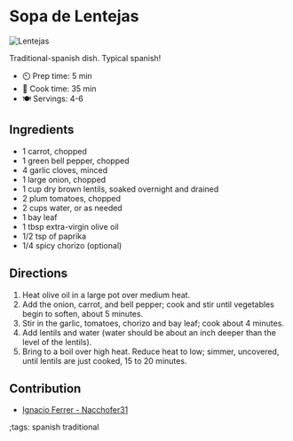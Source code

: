 # Sopa de Lentejas

![Lentejas](pix/lentejas.webp)

Traditional-spanish dish. Typical spanish!

- ⏲️ Prep time: 5 min
- 🍳 Cook time: 35 min
- 🍽️ Servings: 4-6

## Ingredients

- 1 carrot, chopped
- 1 green bell pepper, chopped
- 4 garlic cloves, minced
- 1 large onion, chopped
- 1 cup dry brown lentils, soaked overnight and drained
- 2 plum tomatoes, chopped
- 2 cups water, or as needed
- 1 bay leaf
- 1 tbsp extra-virgin olive oil
- 1/2 tsp of paprika
- 1/4 spicy chorizo (optional)

## Directions

1. Heat olive oil in a large pot over medium heat. 
2. Add the onion, carrot, and bell pepper; cook and stir until vegetables begin to soften, about 5 minutes.
3. Stir in the garlic, tomatoes, chorizo and bay leaf; cook about 4 minutes.
4. Add lentils and water (water should be about an inch deeper than the level of the lentils).
5. Bring to a boil over high heat. Reduce heat to low; simmer, uncovered, until lentils are just cooked, 15 to 20 minutes.

## Contribution

- [Ignacio Ferrer - Nacchofer31](https://github.com/Nacchofer31)

;tags: spanish traditional
